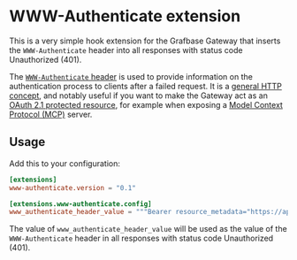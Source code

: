 # WWW-Authenticate extension

This is a very simple hook extension for the Grafbase Gateway that inserts the `WWW-Authenticate` header into all responses with status code Unauthorized (401).

The [`WWW-Authenticate` header](https://developer.mozilla.org/en-US/docs/Web/HTTP/Reference/Headers/WWW-Authenticate) is used to provide information on the authentication process to clients after a failed request. It is a [general HTTP concept](https://httpwg.org/specs/rfc9110.html#field.www-authenticate), and notably useful if you want to make the Gateway act as an [OAuth 2.1 protected resource](https://datatracker.ietf.org/doc/html/rfc9728#name-www-authenticate-response), for example when exposing a [Model Context Protocol (MCP)](https://modelcontextprotocol.io/specification/draft/basic/authorization) server.

## Usage

Add this to your configuration:

```toml
[extensions]
www-authenticate.version = "0.1"

[extensions.www-authenticate.config]
www_authenticate_header_value = """Bearer resource_metadata="https://api.grafbase.com/.well-known/oauth-protected-resource""""
```

The value of `www_authenticate_header_value` will be used as the value of the `WWW-Authenticate` header in all responses with status code Unauthorized (401).
